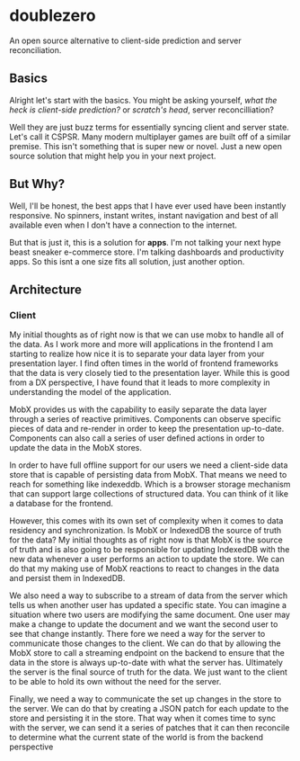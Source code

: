 # doublezero

An open source alternative to client-side prediction and server reconciliation. 

## Basics

Alright let's start with the basics. You might be asking yourself, *what the heck is client-side prediction?* or *scratch's head*, server reconcilliation?

Well they are just buzz terms for essentially syncing client and server state. Let's call it CSPSR. Many modern multiplayer games are built off of a similar premise. This isn't something that is super new or novel. Just a new open source solution that might help you in your next project.

## But Why?

Well, I'll be honest, the best apps that I have ever used have been instantly responsive. No spinners, instant writes, instant navigation and best of all available even when I don't have a connection to the internet. 

But that is just it, this is a solution for **apps**. I'm not talking your next hype beast sneaker e-commerce store. I'm talking dashboards and productivity apps. So this isnt a one size fits all solution, just another option.

## Architecture

### Client 

My initial thoughts as of right now is that we can use mobx to handle all of the data. As I work more and more will applications in the frontend I am starting to realize how nice it is to separate your data layer from your presentation layer. I find often times in the world of frontend frameworks that the data is very closely tied to the presentation layer. While this is good from a DX perspective, I have found that it leads to more complexity in understanding the model of the application. 

MobX provides us with the capability to easily separate the data layer through a series of reactive primitives. Components can observe specific pieces of data and re-render in order to keep the presentation up-to-date. Components can also call a series of user defined actions in order to update the data in the MobX stores.

In order to have full offline support for our users we need a client-side data store that is capable of persisting data from MobX. That means we need to reach for something like indexeddb. Which is a browser storage mechanism that can support large collections of structured data. You can think of it like a database for the frontend. 

However, this comes with its own set of complexity when it comes to data residency and synchronization. Is MobX or IndexedDB the source of truth for the data? My initial thoughts as of right now is that MobX is the source of truth and is also going to be responsible for updating IndexedDB with the new data whenever a user performs an action to update the store. We can do that my making use of MobX reactions to react to changes in the data and persist them in IndexedDB.


We also need a way to subscribe to a stream of data from the server which tells us when another user has updated a specific state. You can imagine a situation where two users are modifying the same document. One user may make a change to update the document and we want the second user to see that change instantly. There fore we need a way for the server to communicate those changes to the client. We can do that by allowing the MobX store to call a streaming endpoint on the backend to ensure that the data in the store is always up-to-date with what the server has. Ultimately the server is the final source of truth for the data. We just want to the client to be able to hold its own without the need for the server.

Finally, we need a way to communicate the set up changes in the store to the server. We can do that by creating a JSON patch for each update to the store and persisting it in the store. That way when it comes time to sync with the server, we can send it a series of patches that it can then reconcile to determine what the current state of the world is from the backend perspective
